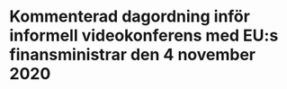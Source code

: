 # Kommenterad dagordning inför informell videokonferens med EU:s finansministrar den 4 november 2020


